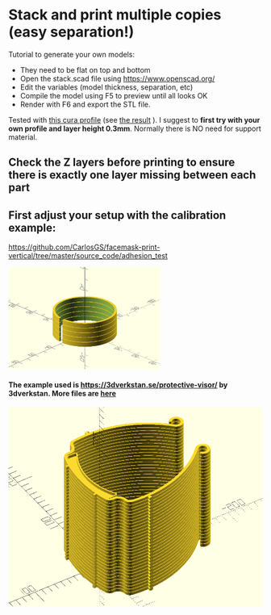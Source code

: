# Stack and print multiple copies (easy separation!)

Tutorial to generate your own models:

- They need to be flat on top and bottom
- Open the stack.scad file using https://www.openscad.org/
- Edit the variables (model thickness, separation, etc)
- Compile the model using F5 to preview until all looks OK
- Render with F6 and export the STL file.

Tested with [this cura profile](https://github.com/MKme/I3-Mega-3D-Printer-Settings-Resources/blob/master/Cura%20Profiles/i3%20Mega%20Erics%20Main%20Profile.curaprofile) (see [the result](https://twitter.com/MKmeOrg/status/1243522985262186496) ). I suggest to **first try with your own profile and layer height 0.3mm**. Normally there is NO need for support material.

## Check the Z layers before printing to ensure there is exactly one layer missing between each part

## First adjust your setup with the calibration example:

https://github.com/CarlosGS/facemask-print-vertical/tree/master/source_code/adhesion_test

<img src="/source_code/adhesion_test/photo.png" width="300">

#### The example used is https://3dverkstan.se/protective-visor/ by 3dverkstan. More files are [here](https://github.com/CarlosGS/facemask-print-vertical/tree/master/stl)

![](photo.png)
